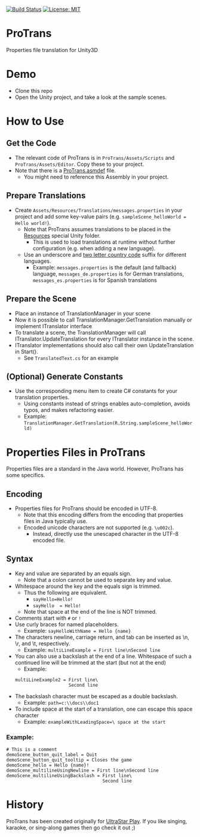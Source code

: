 
[![Build Status](https://travis-ci.org/achimmihca/ProTrans.svg?branch=main)](https://travis-ci.org/achimmihca/ProTrans)
[![License: MIT](https://img.shields.io/badge/License-MIT-yellow.svg)](https://github.com/achimmihca/ProTrans/blob/main/LICENSE)

# ProTrans
Properties file translation for Unity3D

# Demo
- Clone this repo
- Open the Unity project, and take a look at the sample scenes.

# How to Use

## Get the Code

- The relevant code of ProTrans is in `ProTrans/Assets/Scripts` and `ProTrans/Assets/Editor`. Copy these to your project.
- Note that there is a [ProTrans.asmdef](https://docs.unity3d.com/Manual/cus-asmdef.html) file.
    - You might need to reference this Assembly in your project.

## Prepare Translations
- Create `Assets/Resources/Translations/messages.properties` in your project and add some key-value pairs (e.g. `sampleScene_helloWorld = Hello world!`).
    - Note that ProTrans assumes translations to be placed in the [Resources](https://docs.unity3d.com/Manual/SpecialFolders.html) special Unity folder.
        - This is used to load translations at runtime without further configuration (e.g. when adding a new language).
    - Use an underscore and [two letter country code](https://en.wikipedia.org/wiki/ISO_3166-1_alpha-2) suffix for different languages.
        - Example: `messages.properties` is the default (and fallback) language, `messages_de.properties` is for German translations, `messages_es.properties` is for Spanish translations

## Prepare the Scene
- Place an instance of TranslationManager in your scene
- Now it is possible to call TranslationManager.GetTranslation manually or implement ITranslator interface
- To translate a scene, the TranslationManager will call ITranslator.UpdateTranslation for every ITranslator instance in the scene.
- ITranslator implementations should also call their own UpdateTranslation in Start().
    - See `TranslatedText.cs` for an example

## (Optional) Generate Constants
- Use the corresponding menu item to create C# constants for your translation properties.
    - Using constants instead of strings enables auto-completion, avoids typos, and makes refactoring easier.
    - Example: `TranslationManager.GetTranslation(R.String.sampleScene_helloWorld)`

# Properties Files in ProTrans

Properties files are a standard in the Java world.
However, ProTrans has some specifics.

## Encoding
- Properties files for ProTrans should be encoded in UTF-8.
    - Note that this encoding differs from the encoding that properties files in Java typically use.
    - Encoded unicode characters are not supported (e.g. `\u002c`).
        - Instead, directly use the unescaped character in the UTF-8 encoded file.

## Syntax
- Key and value are separated by an equals sign.
    - Note that a colon cannot be used to separate key and value.
- Whitespace around the key and the equals sign is trimmed.
    - Thus the following are equivalent.
        - `sayHello=Hello!`
        - `sayHello  = Hello!`
    - Note that space at the end of the line is NOT trimmed.
- Comments start with `#` or `!`
- Use curly braces for named placeholders.
    - Example: `sayHelloWithName = Hello {name}`
- The characters newline, carriage return, and tab can be inserted as \n, \r, and \t, respectively.
    - Example: `multiLineExample = First line\nSecond line`
- You can also use a backslash at the end of a line. Whitespace of such a continued line will be trimmed at the start (but not at the end)
    - Example:
    ```
    multiLineExample2 = First line\
                        Second line
    ```
- The backslash character must be escaped as a double backslash.
    - Example: `path=c:\\docs\\doc1`
- To include space at the start of a translation, one can escape this space character
    - Example: `exampleWithLeadingSpace=\ space at the start`

### Example:
```
# This is a comment
demoScene_button_quit_label = Quit
demoScene_button_quit_tooltip = Closes the game
demoScene_hello = Hello {name}!
demoScene_multilineUsingNewline = First line\nSecond line
demoScene_multilineUsingBackslash = First line\
                                    Second line
```

# History
ProTrans has been created originally for [UltraStar Play](https://github.com/UltraStar-Deluxe/Play).
If you like singing, karaoke, or sing-along games then go check it out ;)
